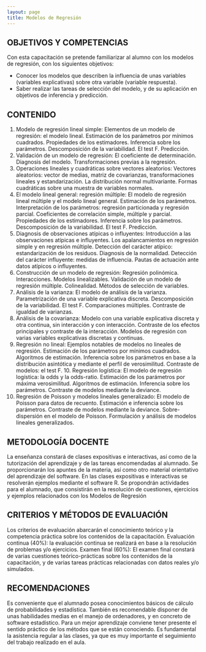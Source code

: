 ```yaml
---
layout: page
title: Modelos de Regresión
---
```


## OBJETIVOS Y COMPETENCIAS

Con esta capacitación se pretende familiarizar al alumno con los modelos de regresión, con los siguientes objetivos: 
* Conocer los modelos que describen la influencia de unas variables (variables explicativas) sobre otra variable (variable respuesta).
* Saber realizar las tareas de selección del modelo, y de su aplicación en objetivos de inferencia y predicción.

## CONTENIDO

1. Modelo de regresión lineal simple: Elementos de un modelo de regresión: el modelo lineal. Estimación de los parámetros por mínimos cuadrados. Propiedades de los estimadores. Inferencia sobre los parámetros. Descomposición de la variabilidad. El test F. Predicción. 
2. Validación de un modelo de regresión: El coeficiente de determinación. Diagnosis del modelo. Transformaciones previas a la regresión. 
3. Operaciones lineales y cuadráticas sobre vectores aleatorios: Vectores aleatorios: vector de medias, matriz de covarianzas, transformaciones lineales y estandarización. La distribución normal multivariante. Formas cuadráticas sobre una muestra de variables normales. 
4. El modelo lineal general: regresión múltiple: El modelo de regresión lineal múltiple y el modelo lineal general. Estimación de los parámetros. Interpretación de los parámetros: regresión particionada y regresión parcial. Coeficientes de correlación simple, múltiple y parcial. Propiedades de los estimadores. Inferencia sobre los parámetros. Descomposición de la variabilidad. El test F. Predicción. 
5. Diagnosis de observaciones atípicas o influyentes: Introducción a las observaciones atípicas e influyentes. Los apalancamientos en regresión simple y en regresión múltiple. Detección del carácter atípico: estandarización de los residuos. Diagnosis de la normalidad. Detección del carácter influyente: medidas de influencia. Pautas de actuación ante datos atípicos o influyentes. 
6. Construcción de un modelo de regresión: Regresión polinómica. Interacciones. Modelos linealizables. Validación de un modelo de regresión múltiple. Colinealidad. Métodos de selección de variables. 
7. Análisis de la varianza: El modelo de análisis de la varianza. Parametrización de una variable explicativa discreta. Descomposición de la variabilidad. El test F. Comparaciones múltiples. Contraste de igualdad de varianzas. 
8. Análisis de la covarianza: Modelo con una variable explicativa discreta y otra continua, sin interacción y con interacción. Contraste de los efectos principales y contraste de la interacción. Modelos de regresión con varias variables explicativas discretas y continuas. 
9. Regresión no lineal: Ejemplos notables de modelos no lineales de regresión. Estimación de los parámetros por mínimos cuadrados. Algoritmos de estimación. Inferencia sobre los parámetros en base a la distribución asintótica y mediante el perfil de verosimilitud. Contraste de modelos: el test F. 10. Regresión logística: El modelo de regresión logística: la odds y la odds-ratio. Estimación
 de los parámetros por máxima verosimilitud. Algoritmos de estimación. Inferencia sobre los parámetros. Contraste de modelos mediante la deviance. 
11. Regresión de Poisson y modelos lineales generalizado: El modelo de Poisson para datos de recuento. Estimación e inferencia sobre los parámetros. Contraste de modelos mediante la deviance. Sobre-dispersión en el modelo de Poisson. Formulación y análisis de modelos lineales generalizados.

## METODOLOGÍA DOCENTE

La enseñanza constará de clases expositivas e interactivas, así como de la tutorización del aprendizaje y de las tareas encomendadas al alumnado. Se proporcionarán los apuntes de la materia, así como otro material orientativo del aprendizaje del software. En las clases expositivas e interactivas se resolverán ejemplos mediante el software R.
Se propondrán actividades para el alumnado, que consistirán en la resolución de cuestiones, ejercicios y ejemplos relacionados con los Modelos de Regresión

## CRITERIOS Y MÉTODOS DE EVALUACIÓN

Los criterios de evaluación abarcarán el conocimiento teórico y la competencia práctica sobre los contenidos de la capacitación.
Evaluación continua (40%): la evaluación continua se realizará en base a la resolución de
problemas y/o ejercicios.
Examen final (60%): El examen final constará de varias cuestiones teórico-prácticas sobre los contenidos de la capacitación, y de varias tareas prácticas relacionadas con datos reales y/o simulados.

## RECOMENDACIONES

Es conveniente que el alumnado posea conocimientos básicos de cálculo de probabilidades y estadística. También es recomendable disponer de unas habilidades medias en el manejo de ordenadores, y en concreto de software estadístico. Para un mejor aprendizaje conviene tener presente el sentido práctico de los métodos que se están conociendo.
Es fundamental la asistencia regular a las clases, ya que es muy importante el seguimiento del trabajo realizado en el aula.
